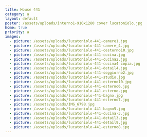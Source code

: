 ```yaml
---
title: House 441
category: a
layout: default
poster: /assets/uploads/interno1-910x1280 cover lucatoniolo.jpg
home: true
priority: a
images:
  - picture: /assets/uploads/lucatoniolo-441-camere1.jpg
  - picture: /assets/uploads/lucatoniolo-441-camere_4.jpg
  - picture: /assets/uploads/lucatoniolo-441-cesterno10.jpg
  - picture: /assets/uploads/lucatoniolo-441-cucina.jpg
  - picture: /assets/uploads/lucatoniolo-441-cucina2.jpg
  - picture: /assets/uploads/lucatoniolo-441-cucina4 copia.jpg
  - picture: /assets/uploads/lucatoniolo-441-detail4.jpg
  - picture: /assets/uploads/lucatoniolo-441-soggiorno2.jpg
  - picture: /assets/uploads/lucatoniolo-441-studio.jpg
  - picture: /assets/uploads/lucatoniolo-441-esterno10.jpg
  - picture: /assets/uploads/lucatoniolo-441-esterno6.jpg
  - picture: /assets/uploads/lucatoniolo-441-esterno.jpg
  - picture: /assets/uploads/lucatoniolo-441-bagno.jpg
  - picture: /assets/uploads/lucatoniolo-441-esterno7.jpg
  - picture: /assets/uploads/IMG_6798.jpg
  - picture: /assets/uploads/lucatoniolo-441-bagno5.jpg
  - picture: /assets/uploads/lucatoniolo-441-cucina-3.jpg
  - picture: /assets/uploads/lucatoniolo-441-detail3.jpg
  - picture: /assets/uploads/lucatoniolo-441-detail9.jpg
  - picture: /assets/uploads/lucatoniolo-441-esterno8.jpg
---
```


